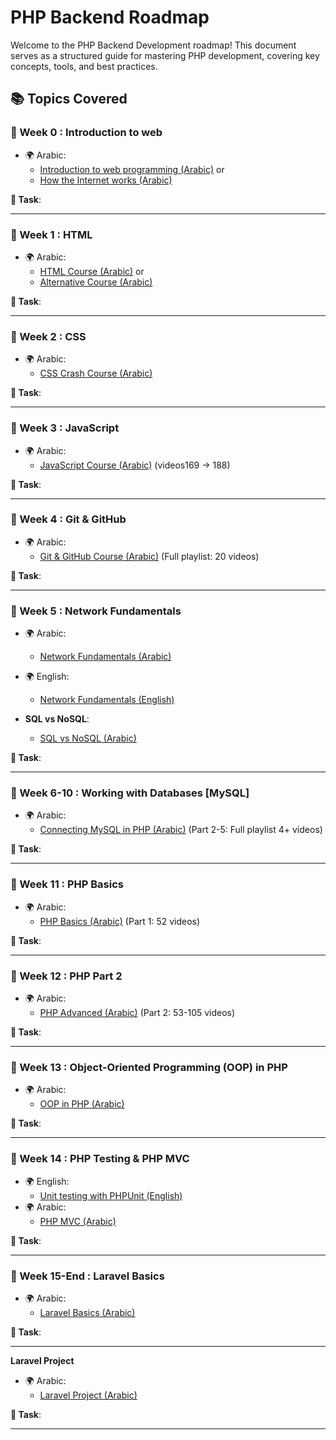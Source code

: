 # PHP Backend Roadmap

Welcome to the PHP Backend Development roadmap! This document serves as a structured guide for mastering PHP development, covering key concepts, tools, and best practices.

## 📚 Topics Covered

### 🎯 Week 0 : **Introduction to web**
- 🌍 Arabic:
  - [Introduction to web programming (Arabic)](https://www.youtube.com/watch?v=TO_HOJME30M&t=1100s)
 or
  - [How the Internet works (Arabic)](https://www.youtube.com/watch?v=a1jSDxrb0tw) 

**📝 Task**:  

---

### 🎯 Week 1 : **HTML**
- 🌍 Arabic:
  - [HTML Course (Arabic)](https://www.youtube.com/watch?v=6QAELgirvjs&list=PLDoPjvoNmBAw_t_XWUFbBX-c9MafPk9ji)
or
  - [Alternative Course (Arabic)](https://www.youtube.com/watch?v=Dv39fDYei9A&list=PLknwEmKsW8OuN04Odt2sJqt4aAnkp-iYA) 

**📝 Task**:  

---

### 🎯 Week 2 : **CSS**
- 🌍 Arabic:
  - [CSS Crash Course (Arabic)](https://www.youtube.com/watch?v=Z-5QVutAEW4&pp=ygUQY3NzIGNyYXNoIGNvdXJzZQ==)

**📝 Task**:  


---

### 🎯 Week 3 : **JavaScript**
- 🌍 Arabic:
  - [JavaScript Course (Arabic)](https://www.youtube.com/watch?v=GM6dQBmc-Xg&list=PLDoPjvoNmBAx3kiplQR_oeDqLDBUDYwVv) (videos169 -> 188)

**📝 Task**:  

---

### 🎯 Week 4 : **Git & GitHub**
- 🌍 Arabic:
  - [Git & GitHub Course (Arabic)](https://www.youtube.com/watch?v=ACOiGZoqC8w&list=PLDoPjvoNmBAw4eOj58MZPakHjaO3frVMF) (Full playlist: 20 videos)

**📝 Task**:  


---

### 🎯 Week 5 : **Network Fundamentals**
- 🌍 Arabic:
  - [Network Fundamentals (Arabic)](https://www.youtube.com/playlist?list=PLNE3WjwctlOy1ekMfZl9AbLyFivSgsfml) 
- 🌍 English:
  - [Network Fundamentals (English)](https://www.youtube.com/playlist?list=PLCy5RQkQgvf4yaL-AMDO8rpAAi90sWfGl)

- **SQL vs NoSQL**:
  - [SQL vs NoSQL (Arabic)](https://www.youtube.com/watch?v=1Sb2wC7S5Rw&pp=ygUUc3FsIGFuZCBub3NxbCDYtNix2K0=)

**📝 Task**:  


---

### 🎯 Week 6-10 : **Working with Databases [MySQL]**
- 🌍 Arabic:
  - [Connecting MySQL in PHP (Arabic)](https://www.youtube.com/watch?v=0vFrllim8UY&list=PLesfn4TAj57V5vvJKvYxofwY2hbyjk9-E&index=2&pp=iAQB) (Part 2-5: Full playlist 4+ videos)

**📝 Task**:  

---

### 🎯 Week 11 : **PHP Basics**
- 🌍 Arabic:
  - [PHP Basics (Arabic)](https://www.youtube.com/watch?v=xcg9qq6SZ0w&list=PLDoPjvoNmBAy41u35AqJUrI-H83DObUDq) (Part 1: 52 videos)

**📝 Task**:  


---

### 🎯 Week 12 : **PHP Part 2**
- 🌍 Arabic:
  - [PHP Advanced (Arabic)](https://www.youtube.com/watch?v=xcg9qq6SZ0w&list=PLDoPjvoNmBAy41u35AqJUrI-H83DObUDq) (Part 2: 53-105 videos)

**📝 Task**:  


---

### 🎯 Week 13 : **Object-Oriented Programming (OOP) in PHP**
- 🌍 Arabic:
  - [OOP in PHP (Arabic)](https://www.youtube.com/watch?v=w6JqPsVP7Ps&list=PLDoPjvoNmBAxXTPncg0W4lhVS32LO_xtQ)

**📝 Task**:  


---

### 🎯 Week 14 : **PHP Testing & PHP MVC**
- 🌍 English:
  - [Unit testing with PHPUnit (English)](https://www.youtube.com/watch?v=k9ak_rv9X0Y&list=PLfdtiltiRHWGXSggf05W-pJbD47-_d8bJ) 
- 🌍 Arabic:
  - [PHP MVC (Arabic)](https://www.youtube.com/watch?v=livbRg5twk8&list=PL7mt2FDjAkPepYrMofOwTwxQwJSlZ8N-a)

**📝 Task**:  


---

### 🎯 Week 15-End : **Laravel Basics**
- 🌍 Arabic:
  - [Laravel Basics (Arabic)](https://www.youtube.com/watch?v=HHj6YU43eV4&list=PL13Ag2mfco64zMLcFjPb5GVWCu-OAjTrx)

**📝 Task**:  


---

**Laravel Project**
- 🌍 Arabic:
  - [Laravel Project (Arabic)](https://www.youtube.com/watch?v=QStpeLp25A4&list=PLftLUHfDSiZ7pKXkpGCoZATm5rF6msj5A)

**📝 Task**:  

---
